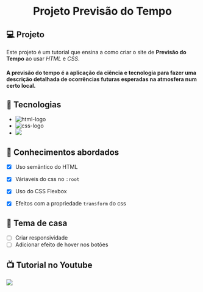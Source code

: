 <h1 align="center">
  Projeto Previsão do Tempo
</h1>


## 💻 Projeto

Este projeto é um tutorial que ensina a como criar o site de **Previsão do Tempo** ao usar _HTML_ e _CSS_.
<br>
<h4>A previsão do tempo é a aplicação da ciência e tecnologia para fazer uma descrição detalhada de ocorrências futuras esperadas na atmosfera num certo local.</h4>

## 🚀 Tecnologias

- <img src="https://img.shields.io/badge/HTML5-E34F26?style=for-the-badge&logo=html5&logoColor=white" alt="html-logo" />
- <img src="https://img.shields.io/badge/CSS3-1572B6?style=for-the-badge&logo=css3&logoColor=white" alt="css-logo" />
- <img src="https://img.shields.io/badge/JavaScript-F7DF1E?style=for-the-badge&logo=javascript&logoColor=black" />

## 📔 Conhecimentos abordados

- [x] Uso semântico do HTML
- [x] Váriaveis do css no `:root`
- [x] Uso do CSS Flexbox
- [x] Efeitos com a propriedade `transform` do css


## 📝 Tema de casa

- [ ] Criar responsividade
- [ ] Adicionar efeito de hover nos botões

## 📺 Tutorial no Youtube

<img src="https://github.com/DennisDev2911/Projeto---Previs-o-do-Tempo/blob/main/drive-youtube-previsao-tempo/assets/previs%C3%A3o%20do%20tempo.JPG?raw=true" />


